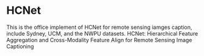 # HCNet

This is the office implement of HCNet for remote sensing iamges caption, include Sydney, UCM, and the NWPU datasets.
HCNet: Hierarchical Feature Aggregation and Cross-Modality Feature Align for Remote Sensing Image Captioning
